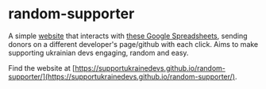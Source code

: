 # random-supporter

A simple [website](https://support-ukrainian-creators-and-coders.github.io/random-supporter/) that interacts with [these Google Spreadsheets](https://github.com/Support-Ukrainian-Creators-and-Coders/ukrainian-creators-and-coders), sending donors on a different developer's page/github with each click. Aims to make supporting ukrainian devs engaging, random and easy.

Find the website at [https://supportukrainedevs.github.io/random-supporter/](https://supportukrainedevs.github.io/random-supporter/).
